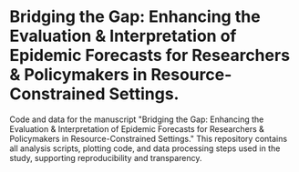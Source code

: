 # Bridging the Gap: Enhancing the Evaluation &amp; Interpretation of Epidemic Forecasts for Researchers &amp; Policymakers in Resource-Constrained Settings.
Code and data for the manuscript "Bridging the Gap: Enhancing the Evaluation &amp; Interpretation of Epidemic Forecasts for Researchers &amp; Policymakers in Resource-Constrained Settings." This repository contains all analysis scripts, plotting code, and data processing steps used in the study, supporting reproducibility and transparency.
